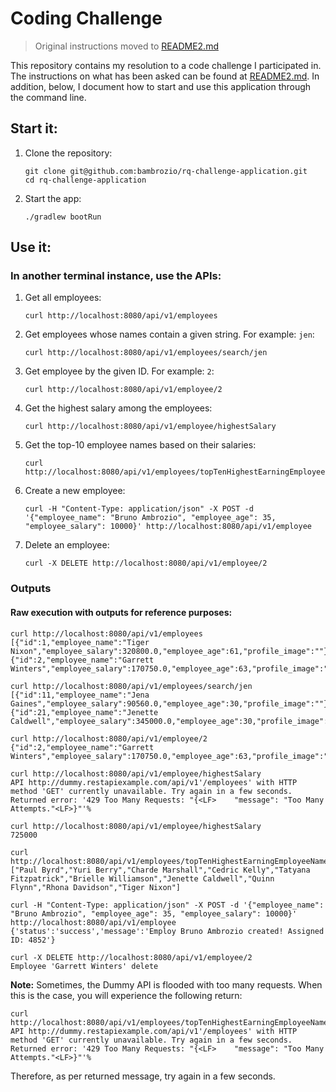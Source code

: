 # Coding Challenge
> Original instructions moved to [README2.md](./README2.md)

This repository contains my resolution to a code challenge I participated in. The instructions on what has been asked can be found at [README2.md](./README2.md). In addition, below, I document how to start and use this application through the command line.

## Start it:

1. Clone the repository:
    ```
    git clone git@github.com:bambrozio/rq-challenge-application.git
    cd rq-challenge-application
    ```
2. Start the app:
    ```
    ./gradlew bootRun
    ```

## Use it:
### In another terminal instance, use the APIs:

1. Get all employees:
    ```
    curl http://localhost:8080/api/v1/employees
    ```
2. Get employees whose names contain a given string. For example: `jen`:
    ```
    curl http://localhost:8080/api/v1/employees/search/jen
    ```
3. Get employee by the given ID. For example: `2`:
    ```
    curl http://localhost:8080/api/v1/employee/2
    ```
4. Get the highest salary among the employees:
    ```
    curl http://localhost:8080/api/v1/employee/highestSalary
    ```
5. Get the top-10 employee names based on their salaries:
    ```
    curl http://localhost:8080/api/v1/employees/topTenHighestEarningEmployeeNames
    ```
6. Create a new employee:
    ```
    curl -H "Content-Type: application/json" -X POST -d '{"employee_name": "Bruno Ambrozio", "employee_age": 35, "employee_salary": 10000}' http://localhost:8080/api/v1/employee
    ```
7. Delete an employee:
    ```
    curl -X DELETE http://localhost:8080/api/v1/employee/2
    ```


### Outputs
#### Raw execution with outputs for reference purposes:

```
curl http://localhost:8080/api/v1/employees
[{"id":1,"employee_name":"Tiger Nixon","employee_salary":320800.0,"employee_age":61,"profile_image":""},{"id":2,"employee_name":"Garrett Winters","employee_salary":170750.0,"employee_age":63,"profile_image":""},...] 

curl http://localhost:8080/api/v1/employees/search/jen
[{"id":11,"employee_name":"Jena Gaines","employee_salary":90560.0,"employee_age":30,"profile_image":""},{"id":21,"employee_name":"Jenette Caldwell","employee_salary":345000.0,"employee_age":30,"profile_image":""}]

curl http://localhost:8080/api/v1/employee/2
{"id":2,"employee_name":"Garrett Winters","employee_salary":170750.0,"employee_age":63,"profile_image":""}     

curl http://localhost:8080/api/v1/employee/highestSalary
API http://dummy.restapiexample.com/api/v1'/employees' with HTTP method 'GET' currently unavailable. Try again in a few seconds. Returned error: '429 Too Many Requests: "{<LF>    "message": "Too Many Attempts."<LF>}"'%   

curl http://localhost:8080/api/v1/employee/highestSalary
725000   

curl http://localhost:8080/api/v1/employees/topTenHighestEarningEmployeeNames
["Paul Byrd","Yuri Berry","Charde Marshall","Cedric Kelly","Tatyana Fitzpatrick","Brielle Williamson","Jenette Caldwell","Quinn Flynn","Rhona Davidson","Tiger Nixon"]     

curl -H "Content-Type: application/json" -X POST -d '{"employee_name": "Bruno Ambrozio", "employee_age": 35, "employee_salary": 10000}' http://localhost:8080/api/v1/employee
{'status':'success','message':'Employ Bruno Ambrozio created! Assigned ID: 4852'}

curl -X DELETE http://localhost:8080/api/v1/employee/2
Employee 'Garrett Winters' delete
```

**Note:** Sometimes, the Dummy API is flooded with too many requests. When this is the case, you will experience the following return:
```
curl http://localhost:8080/api/v1/employees/topTenHighestEarningEmployeeNames
API http://dummy.restapiexample.com/api/v1'/employees' with HTTP method 'GET' currently unavailable. Try again in a few seconds. Returned error: '429 Too Many Requests: "{<LF>    "message": "Too Many Attempts."<LF>}"'%   
```
Therefore, as per returned message, try again in a few seconds.